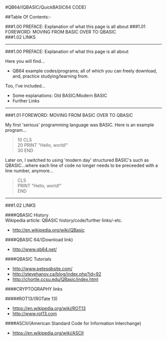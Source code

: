 #QB64/(QBASIC/QuickBASIC64 CODE)    

##Table Of Contents:-

###1.00 PREFACE: Explanation of what this page is all about
###1.01 FOREWORD: MOVING FROM BASIC OVER TO QBASIC      
###1.02 LINKS      

-----

###1.00 PREFACE: Explanation of what this page is all about

Here you will find...
* QB64 example codes/programs; all of which you can freely download, and, practice studying/learning from.

Too, I've included...
* Some explanations: Old BASIC/Modern BASIC
* Further Links

-----

###1.01 FOREWORD: MOVING FROM BASIC OVER TO QBASIC    

My first 'serious' programming language was BASIC. Here is an example program...

>10 CLS  
>20 PRINT "Hello, world!"  
>30 END

Later on, I switched to using 'modern day' structured BASIC's such as QBASIC...where each line of code no longer needs to be preceeded with a line number, anymore...

>CLS  
>PRINT "Hello, world!"  
>END

-----

###1.02 LINKS    

####QBASIC History  
Wikipedia article: QBASIC history/code/further links/-etc.  
* http://en.wikipedia.org/wiki/QBasic

####QBASIC 64/(Download link)    
* http://www.qb64.net/  

####QBASIC Tutorials      
* http://www.petesqbsite.com/  
* http://stevehanov.ca/blog/index.php?id=92  
* http://chortle.ccsu.edu/QBasic/index.html  

####CRYPTOGRAPHY links    

#####ROT13/(ROTate 13)
* https://en.wikipedia.org/wiki/ROT13  
* http://www.rot13.com  

####ASCII/(American Standard Code for Information Interchange)
* https://en.wikipedia.org/wiki/ASCII  

